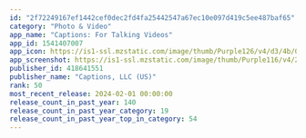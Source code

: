 ```yaml
---
id: "2f72249167ef1442cef0dec2fd4fa25442547a67ec10e097d419c5ee487baf65"
category: "Photo & Video"
app_name: "Captions: For Talking Videos"
app_id: 1541407007
app_icon: https://is1-ssl.mzstatic.com/image/thumb/Purple126/v4/d3/4b/08/d34b0890-0a88-361f-1968-c1c4b842d207/AppIcon-1x_U007emarketing-0-6-0-85-220-0.png/1024x1024bb.png
app_screenshot: https://is1-ssl.mzstatic.com/image/thumb/Purple116/v4/20/2f/9d/202f9dd7-587c-9415-a13f-e7889b6ea485/fed5de7c-a23b-442a-a18a-946ce06c7475_appstore_5.8_02.png/1284x2778bb.png
publisher_id: 418641551
publisher_name: "Captions, LLC (US)"
rank: 50
most_recent_release: 2024-02-01 00:00:00
release_count_in_past_year: 140
release_count_in_past_year_category: 19
release_count_in_past_year_top_in_category: 54
---
```

